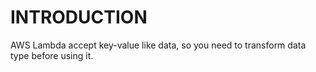 # INTRODUCTION
AWS Lambda accept key-value like data, so you need to transform data type before using it.
